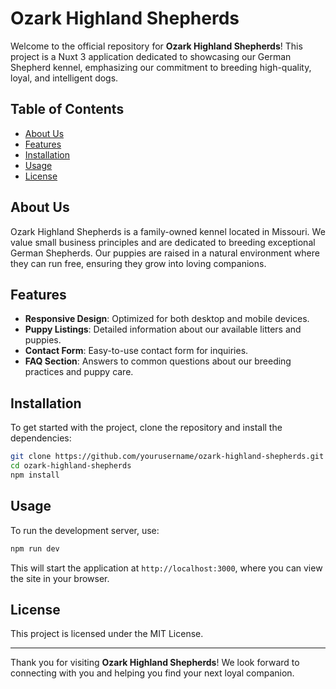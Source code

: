 # Ozark Highland Shepherds

Welcome to the official repository for **Ozark Highland Shepherds**! This project is a Nuxt 3 application dedicated to showcasing our German Shepherd kennel, emphasizing our commitment to breeding high-quality, loyal, and intelligent dogs.

## Table of Contents

- [About Us](#about-us)
- [Features](#features)
- [Installation](#installation)
- [Usage](#usage)
- [License](#license)

## About Us

Ozark Highland Shepherds is a family-owned kennel located in Missouri. We value small business principles and are dedicated to breeding exceptional German Shepherds. Our puppies are raised in a natural environment where they can run free, ensuring they grow into loving companions.

## Features

- **Responsive Design**: Optimized for both desktop and mobile devices.
- **Puppy Listings**: Detailed information about our available litters and puppies.
- **Contact Form**: Easy-to-use contact form for inquiries.
- **FAQ Section**: Answers to common questions about our breeding practices and puppy care.

## Installation

To get started with the project, clone the repository and install the dependencies:

```bash
git clone https://github.com/yourusername/ozark-highland-shepherds.git
cd ozark-highland-shepherds
npm install
```

## Usage

To run the development server, use:

```bash
npm run dev
```

This will start the application at `http://localhost:3000`, where you can view the site in your browser.

## License

This project is licensed under the MIT License.

---

Thank you for visiting **Ozark Highland Shepherds**! We look forward to connecting with you and helping you find your next loyal companion.
